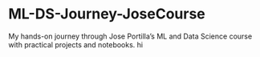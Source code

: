 # ML-DS-Journey-JoseCourse
My hands-on journey through Jose Portilla’s ML and Data Science course with practical projects and notebooks.
hi 
